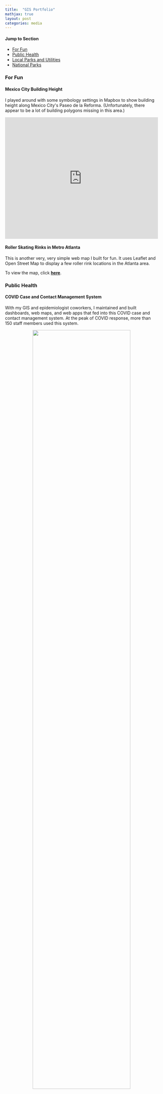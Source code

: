 ```yaml
---
title:  "GIS Portfolio"
mathjax: true
layout: post
categories: media
---
```


#### Jump to Section
- [For Fun](#for-fun)
- [Public Health](#public-health)
- [Local Parks and Utilities](#local-parks-and-utilities)
- [National Parks](#national-parks)

### For Fun

#### Mexico City Building Height
I played around with some symbology settings in Mapbox to show building height along Mexico City's Paseo de la Reforma. (Unfortunately, there appear to be a lot of building polygons missing in this area.)

<iframe width='100%' height='400px' src="https://api.mapbox.com/styles/v1/mhayashida/cll5nyagm00gg01qneb93bda7.html?title=false&access_token=pk.eyJ1IjoibWhheWFzaGlkYSIsImEiOiJja2ZvZHhoOGwwMTgzMnJvM2x1NXBnbHM4In0.9EujO6nnQp0bbHiDeGkpsQ&zoomwheel=false#16.04/19.425371/-99.171797/29.6/66" title="MexicoCity_PaseodelaReforma_3DBuildings" style="border:none;"></iframe>

#### Roller Skating Rinks in Metro Atlanta
This is another very, very simple web map I built for fun. It uses Leaflet and Open Street Map to display a few roller rink locations in the Atlanta area.

To view the map, click <a href="/leafletexamples/leafletmapexample1.html" target="_blank">**here**</a>.

### Public Health

#### COVID Case and Contact Management System
With my GIS and epidemiologist coworkers, I maintained and built dashboards, web maps, and web apps that fed into this COVID case and contact management system. At the peak of COVID response, more than 150 staff members used this system.

<p align="center">
  <img width="80%" height="80%" src="/assets/COVIDDashboardEntryPage.png">
</p>

### Local Parks and Utilities

#### Park Features Viewer
I created this app for park staff so they could explore park amenities and infrastructure (fences, gates, baseball fields, picnic tables, trails, etc.). My coworkers and I collected park amenity data in the field using Collector for ArcGIS. We also input some amenity data into GIS data using as-builts and drone imagery.

![ParkFeaturesViewer](/assets/DistrictAssets_WebApp_Crop.PNG)

#### Park Watch Reporting App
I built this using Esri's Survey123 tool. It allows park volunteers to submit information about park concerns (e.g. broken benches, downed trees). When volunteers submit information, supervisors receive email notifications (thanks, Microsoft Flow!) and can track the concerns on a dashboard.

<p align = "center">
<img width="20%" height="20%" src="/assets/park watch.PNG">
</p>

#### Tree Inventory App
This app provided urban forestry staff with an easy way to batch edit tree information. Staff could select all trees meeting certain criteria and update information about those trees with a few clicks.

<p align="center">
<img width="80%" height="80%" src="/assets/TreeInventory_DesktopApp_Crop.PNG">
</p>

#### Mobile Tree Data Collection
I maintained this mobile tool that allowed forestry staff to track trees, inspections, and simple work orders.

<p align="center">
<img width="50%" height="50%" src="/assets/TreeInventory_MobileApp.PNG">
</p>

#### Safe Walking Routes Map
I designed this web map to show suggested walking routes for SAMI students. SAMI is a Science and Math Institute located within a large park. Part of the part had recently been redeveloped, so I brought in imagery of the redeveloped area so roads and sidewalks would be up-to-date.

<p align="center">
<img width="50%" height="50%" src="/assets/SAMI_walkingroutes_crop.PNG">
</p>

#### Waterfront Mileage
This web map just shows mileage along a trail system.

<p align="center">
<img width="80%" height="80%" src="/assets/tacoma_waterfront_mileage.PNG">
</p>

#### Public Notification Address Finder
I created this app to provide park planning staff with an easy way to export a list of addresses within a certain distance of parks or buildings. The address lists were  used to create mailers for public meetings.

<p align="center">
<img width="80%" height="80%" src="/assets/AddressFinder_crop.PNG">
</p>

#### Coyote/Raccoon Spotter
Based on a request from zoo staff members, I used ArcGIS Online to collect carnivore sighting data from the public. This tool used both Survey123 for ArcGIS and ArcGIS Hub. (Note: I can't take credit for the cool coyote logo.)

<p align="center">
<img width="30%" height="30%" src="/assets/GritCityCarnivore_crop.PNG">
</p>

#### Park Utility Viewer
I created this app for park operations and maintenance staff. It was the result of years of work collecting, scanning, and georeferencing as-builts, importing CAD data, digitizing utilities, and conducting utility field checks.

<p align="center">
<img width="80%" height="80%" src="/assets/UtilityFinder_crop.PNG">
</p>

#### Park Walk Time Explorer
I made this Esri Story Map to visualize areas within 10 and 15 minute walks from Tacoma parks. (This was created prior to the City of Tacoma's involvement in the Trust for Public Land's fantastic Park Score analysis.) 

<p align="center">
<img width="80%" height="80%" src="/assets/walktime_storymap_crop.PNG">
</p>

#### Parks Department GIS Portal
Working alongside my GIS colleagues, IT staff, and an ESRI advisor, I implemented Portal for ArcGIS on Microsoft Azure. After Portal was stood up, we created various tools for park staff and made them accessible via ArcGIS Enterprise Sites.

<p align="center">
<img width="80%" height="80%" src="/assets/MPT_Portal_Gallery.PNG">
</p>

#### Adaptive Recreation Participants Map
This map shows veteran/active duty adaptive recreation program participants.

<p align="center">
<img width="60%" height="60%" src="/assets/AdaptiveRec_crop.PNG">
</p>

#### Simple Mapbox Webmap
This is a very, very simple web map I built for fun. It uses Mapbox GL JS and shows the location, name, and address of Metro Parks Tacoma properties. I've always used Esri tools to create maps, so I wanted to try something different. I still need to style the pop-ups and work on other map improvements. I look forward to learning more about Mapbox's capabilities.

To view the map, click <a href="/mapboxexamples/example1.html" target="_blank">**here**</a>.

### National Parks

#### Anacapa Island Vegetation Transects Map
I made this (rather old-fashioned looking!) map many years ago as an intern with Channel Islands National Park. It's not my best design work, but it provided the information the biologists wanted to see.

<p align="center">
<img width="60%" height="60%" src="/assets/anacapa_vts.jpg">
</p>

#### Orchard Map
As an intern with Channel Islands National Park, I collected tree data at Smuggler's Cove and used it to create the following map. This old map is also not my best design work, but it was used internally and didn't need to be beautiful.

<p align="center">
<img width="50%" height="50%" src="/assets/OliveOrchard_crop.PNG">
</p>

#### GIS Analysis for Prisoners Harbor Environmental Impact Statement
As an intern with Channel Islands National Park, I used GIS to aid in vegetation planning for a fill disposal site on Santa Cruz Island.

Please see Appendix C in [this PDF](/assets/48011 Prisoners Harbor FEIS Appendicies.pdf).

[Return to top](#jump-to-section)




